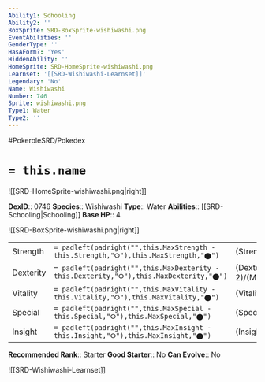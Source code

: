 ```yaml
---
Ability1: Schooling
Ability2: ''
BoxSprite: SRD-BoxSprite-wishiwashi.png
EventAbilities: ''
GenderType: ''
HasAForm?: 'Yes'
HiddenAbility: ''
HomeSprite: SRD-HomeSprite-wishiwashi.png
Learnset: '[[SRD-Wishiwashi-Learnset]]'
Legendary: 'No'
Name: Wishiwashi
Number: 746
Sprite: wishiwashi.png
Type1: Water
Type2: ''
---
```


#PokeroleSRD/Pokedex

# `= this.name`

![[SRD-HomeSprite-wishiwashi.png|right]]

**DexID**:: 0746
**Species**:: Wishiwashi
**Type**:: Water
**Abilities**:: [[SRD-Schooling|Schooling]]
**Base HP**:: 4

![[SRD-BoxSprite-wishiwashi.png|right]]

|           |                                                                                        |                                          |
| --------- | -------------------------------------------------------------------------------------- | ---------------------------------------- |
| Strength  | `= padleft(padright("",this.MaxStrength - this.Strength,"⭘"),this.MaxStrength,"⬤")`    | (Strength::1)/(MaxStrength::3)   |
| Dexterity | `= padleft(padright("",this.MaxDexterity - this.Dexterity,"⭘"),this.MaxDexterity,"⬤")` | (Dexterity:: 2)/(MaxDexterity::4) |
| Vitality  | `= padleft(padright("",this.MaxVitality - this.Vitality,"⭘"),this.MaxVitality,"⬤")`    | (Vitality::1)/(MaxVitality::3)   |
| Special   | `= padleft(padright("",this.MaxSpecial - this.Special,"⭘"),this.MaxSpecial,"⬤")`       | (Special::1)/(MaxSpecial::3)     |
| Insight   | `= padleft(padright("",this.MaxInsight - this.Insight,"⭘"),this.MaxInsight,"⬤")`       | (Insight::1)/(MaxInsight::3)     |

**Recommended Rank**:: Starter
**Good Starter**:: No
**Can Evolve**:: No

![[SRD-Wishiwashi-Learnset]]